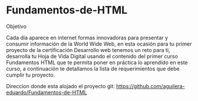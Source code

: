 # Fundamentos-de-HTML
Objetivo

Cada día aparece en internet formas innovadoras para presentar y consumir información de la World Wide Web, en esta ocasión para tu primer proyecto de la certificación Desarrollo web tenemos un reto para ti, desarrolla tu Hoja de Vida Digital usando el contenido del primer curso Fundamentos HTML que te permita poner en práctica lo aprendido en este curso, a continuación te detallamos la lista de requerimientos que debe cumplir tu proyecto. 

Direccion donde esta alojado el proyecto git:
https://github.com/aguilera-eduardo/Fundamentos-de-HTML

